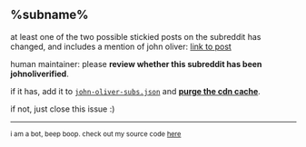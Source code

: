 ## %subname%

at least one of the two possible stickied posts on the subreddit has changed, and includes a mention of john oliver: [link to post](%post-link%)

human maintainer: please **review whether this subreddit has been johnoliverified**.

if it has, add it to [`john-oliver-subs.json`](https://github.com/username-is-required/reddark-subinfo/blob/main/john-oliver-subs.json) and [**purge the cdn cache**](https://www.jsdelivr.com/tools/purge).

if not, just close this issue :)

<hr>

<sup>i am a bot, beep boop. check out my source code [here](https://github.com/username-is-required/reddark-subinfo-update-checker/blob/main/packages/subinfo-update-checker/john-oliver/john-oliver.js)</sup>
